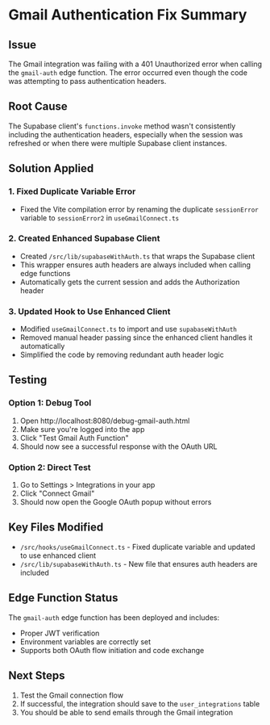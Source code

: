 # Gmail Authentication Fix Summary

## Issue
The Gmail integration was failing with a 401 Unauthorized error when calling the `gmail-auth` edge function. The error occurred even though the code was attempting to pass authentication headers.

## Root Cause
The Supabase client's `functions.invoke` method wasn't consistently including the authentication headers, especially when the session was refreshed or when there were multiple Supabase client instances.

## Solution Applied

### 1. Fixed Duplicate Variable Error
- Fixed the Vite compilation error by renaming the duplicate `sessionError` variable to `sessionError2` in `useGmailConnect.ts`

### 2. Created Enhanced Supabase Client
- Created `/src/lib/supabaseWithAuth.ts` that wraps the Supabase client
- This wrapper ensures auth headers are always included when calling edge functions
- Automatically gets the current session and adds the Authorization header

### 3. Updated Hook to Use Enhanced Client
- Modified `useGmailConnect.ts` to import and use `supabaseWithAuth`
- Removed manual header passing since the enhanced client handles it automatically
- Simplified the code by removing redundant auth header logic

## Testing

### Option 1: Debug Tool
1. Open http://localhost:8080/debug-gmail-auth.html
2. Make sure you're logged into the app
3. Click "Test Gmail Auth Function"
4. Should now see a successful response with the OAuth URL

### Option 2: Direct Test
1. Go to Settings > Integrations in your app
2. Click "Connect Gmail"
3. Should now open the Google OAuth popup without errors

## Key Files Modified
- `/src/hooks/useGmailConnect.ts` - Fixed duplicate variable and updated to use enhanced client
- `/src/lib/supabaseWithAuth.ts` - New file that ensures auth headers are included

## Edge Function Status
The `gmail-auth` edge function has been deployed and includes:
- Proper JWT verification
- Environment variables are correctly set
- Supports both OAuth flow initiation and code exchange

## Next Steps
1. Test the Gmail connection flow
2. If successful, the integration should save to the `user_integrations` table
3. You should be able to send emails through the Gmail integration